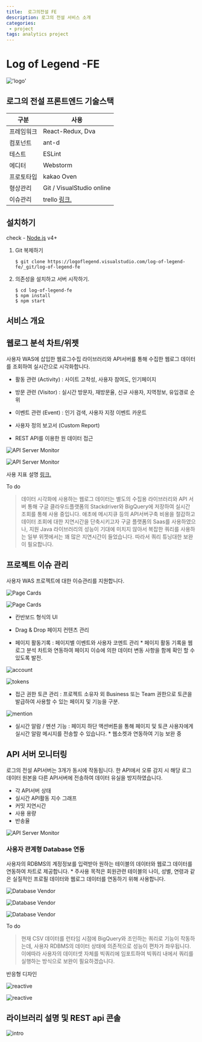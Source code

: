```yaml
---
title:  로그의전설 FE 
description: 로그의 전설 서비스 소개
categories:
 - project
tags: analytics project
---
```


# Log of Legend -FE

!['logo'](https://thumb.ibb.co/jc2XTT/logo.png)

## 로그의 전설 프론트엔드 기술스택

| 구분 | 사용 |
| ------ | ------ |
| 프레임워크 | React-Redux, Dva |
| 컴포넌트 | ant-d |
| 테스트 | ESLint |
| 에디터 | Webstorm |
| 프로토타입 | kakao Oven |
| 형상관리 | Git / VisualStudio online |
| 이슈관리 | trello [링크.](https://trello.com/b/qHg8OP1p/%EC%B5%9C%EC%A2%85-%ED%94%84%EB%A1%9C%EC%A0%9D%ED%8A%B8) |

## 설치하기
check - [Node.js](https://nodejs.org/) v4+

1. Git 복제하기
    ````
    $ git clone https://logoflegend.visualstudio.com/log-of-legend-fe/_git/log-of-legend-fe
    ````

2. 의존성을 설치하고 서버 시작하기.
    ````
    $ cd log-of-legend-fe
    $ npm install
    $ npm start
    ````

## 서비스 개요

## 웹로그 분석 차트/위젯
사용자 WAS에 삽입한 웹로그수집 라이브러리와 API서버를 통해 수집한 웹로그 데이터를 조회하여 실시간으로 시각화합니다.
 
  - 활동 관련 (Activity) : 사이트 고착성, 사용자 참여도, 인기페이지
  
  - 방문 관련 (Visitor) : 실시간 방문자, 재방문율, 신규 사용자, 지역정보, 유입경로 순위
  
  - 이벤트 관련 (Event) : 인기 검색, 사용자 지정 이벤트 카운트
  
  - 사용자 정의 보고서 (Custom Report)
  
  - REST API를 이용한 원 데이터 접근

![API Server Monitor](/assets/images/visitor-chart.jpg)

![API Server Monitor](/assets/images/activity-chart.png)

사용 지표 설명 [링크.](https://leesangwooo.github.io/labs/2018/04/24/%EC%9B%B9%EB%A1%9C%EA%B7%B8-%EC%88%98%EC%A7%91%EA%B3%BC-%EB%B6%84%EC%84%9D%EB%B0%A9%EB%B2%95/)

To do
> 데이터 시각화에 사용하는 웹로그 데이터는 별도의 수집용 라이브러리와 API 서버 통해
> 구글 클라우드플랫폼의 Stackdriver와 BigQuery에 저장하여 실시간 조회를 통해 사용 중입니다.
> 애초에 메시지큐 등의 API서버구축 비용을 절감하고 데이터 조회에 대한 지연시간을 단축시키고자
> 구글 플랫폼의 Saas를 사용하였으나, 지원 Java 라이브러리의 성능이 기대에 미치지 않아서
> 복잡한 쿼리를 사용하는 일부 위젯에서는 꽤 많은 지연시간이 들었습니다.
>  따라서 쿼리 튜닝대한 보완이 필요합니다.


## 프로젝트 이슈 관리
사용자 WAS 프로젝트에 대한 이슈관리를 지원합니다.

![Page Cards](/assets/images/pages.png)

![Page Cards](/assets/images/pages2.png)

  - 칸반보드 형식의 UI

  - Drag & Drop 페이지 컨텐츠 관리

  - 페이지 활동기록
   : 페이지별 이벤트와 사용자 코멘트 관리
   \* 페이지 활동 기록을 웹로그 분석 차트와 연동하여 페이지 이슈에 의한 데이터 변동 사항을 함께 확인 할 수 있도록 발전.

![account](/assets/images/account.png)

![tokens](/assets/images/tokens.png)
  - 접근 권한 토큰 관리
    : 프로젝트 소유자 외 Business 또는 Team 권한으로 토큰을 발급하여 사용할 수 있는 페이지 및 기능을 구분.

![mention](/assets/images/mention.png)

  - 실시간 알람 / 멘션 기능
    : 페이지 하단 액션버튼을 통해 페이지 및 토큰 사용자에게 실시간 알람 메시지를 전송할 수 있습니다.
    \* 웹소켓과 연동하여 기능 보완 중
    

## API 서버 모니터링
로그의 전설 API서버는 3개가 동시에 작동됩니다.
한 API에서 오류 감지 시 해당 로그 데이터 원본을 다른 API서버에 전송하여 데이터 유실을 방지하였습니다.
- 각 API서버 상태
- 실시간 API활동 지수 그래프
- 커밋 지연시간
- 사용 용량
- 반송율

![API Server Monitor](/assets/images/apiserver2.png)

### 사용자 관계형 Database 연동
사용자의 RDBMS의 계정정보를 입력받아 원하는 테이블의 데이터와 웹로그 데이터를 연동하여 차트로 제공합니다.
\* 주사용 목적은 회원관련 테이블의 나이, 성별, 연령과 같은 실질적인 프로필 데이터와 웹로그 데이터를 연동하기 위해 사용합니다.

![Database Vendor](/assets/images/dbvendor.png)

![Database Vendor](/assets/images/dbvendor-report1.png)

![Database Vendor](/assets/images/dbvendor-report2.png)

To do
> 현재 CSV 데이터를 런타임 시점에 BigQuery와 조인하는 쿼리로 기능이 작동하는데,
> 사용자 RDBMS의 데이터 상태에 의존적으로 성능이 편차가 좌우됩니다.
> 이에따라 사용자의 데이터셋 자체를 빅쿼리에 임포트하여 빅쿼리 내에서 쿼리를 실행하는 방식으로 보완이 필요하겠습니다.

반응형 디자인

![reactive](/assets/images/reactive1.png)

![reactive](/assets/images/reactive2.png)

## 라이브러리 설명 및 REST api 콘솔

![intro](/assets/images/intro.jpg)


[//]: # (These are reference links used in the body of this note and get stripped out when the markdown processor does its job. There is no need to format nicely because it shouldn't be seen. Thanks SO - http://stackoverflow.com/questions/4823468/store-comments-in-markdown-syntax)



